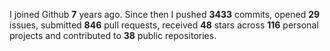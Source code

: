 
I joined Github **7** years ago. Since then I pushed **3433** commits, opened **29** issues, submitted **846** pull requests, received **48** stars across **116** personal projects and contributed to **38** public repositories.
